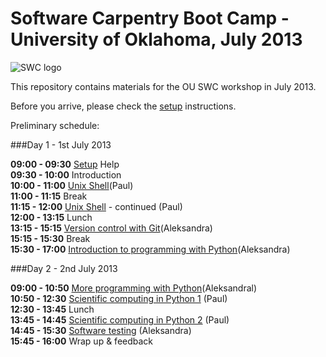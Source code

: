 Software Carpentry Boot Camp - University of Oklahoma, July 2013
=================================

![SWC logo](http://software-carpentry.org/img/software-carpentry-banner.png)

This repository contains materials for the OU SWC workshop in July 2013. 

Before you arrive, please check the [setup](setup) instructions.

[contrib]: https://github.com/swcarpentry/boot-camps/blob/master/CONTRIBUTING.md
[wiki]: https://github.com/swcarpentry/boot-camps/wiki

Preliminary schedule:

###Day 1 - 1st July 2013

**09:00 -  09:30** [Setup](setup) Help  
**09:30 - 10:00** Introduction  
**10:00 - 11:00** [Unix Shell](shell)(Paul)  
**11:00 - 11:15** Break  
**11:15 - 12:00** [Unix Shell](shell) - continued (Paul)   
**12:00 - 13:15** Lunch   
**13:15 - 15:15** [Version control with Git](version-control)(Aleksandra)  
**15:15 - 15:30** Break  
**15:30 - 17:00** [Introduction to programming with Python](python)(Aleksandra)  

###Day 2 - 2nd July 2013

**09:00 - 10:50** [More programming with Python](python)(Aleksandral)  
**10:50 - 12:30** [Scientific computing in Python 1](python) (Paul)    
**12:30 - 13:45** Lunch  
**13:45 - 14:45** [Scientific computing in Python 2](python) (Paul)   
**14:45 - 15:30** [Software testing](python/testing) (Aleksandra)  
**15:45 - 16:00** Wrap up & feedback


